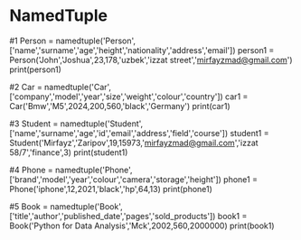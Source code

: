 # NamedTuple
#1
Person = namedtuple('Person',['name','surname','age','height','nationality','address','email'])
person1 = Person('John','Joshua',23,178,'uzbek','izzat street','mirfayzmad@gmail.com')
print(person1)

#2
Car = namedtuple('Car',['company','model','year','size','weight','colour','country'])
car1 = Car('Bmw','M5',2024,200,560,'black','Germany')
print(car1)

#3
Student = namedtuple('Student',['name','surname','age','id','email','address','field','course'])
student1 = Student('Mirfayz','Zaripov',19,15973,'mirfayzmad@gmail.com','izzat 58/7','finance',3)
print(student1)

#4
Phone = namedtuple('Phone',['brand','model','year','colour','camera','storage','height'])
phone1 = Phone('iphone',12,2021,'black','hp',64,13)
print(phone1)

#5
Book = namedtuple('Book',['title','author','published_date','pages','sold_products'])
book1 = Book('Python for Data Analysis','Mck',2002,560,2000000)
print(book1)
